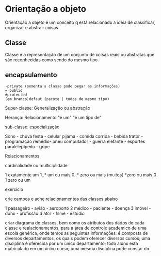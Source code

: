 
# Orientação a objeto
Orientação a objeto é um conceito q está relacionado a ideia de classificar, organizar e abstrair coisas.


## Classe

Classe é a representação de um conjunto de coisas reais ou abstratas que são reconhecidas como sendo do mesmo tipo.

## encapsulamento
```
-private (somenta a classe pode pegar as informações)
+ public 
#protected
(em branco)defaut (pacote | todos de mesmo tipo)
```

Super-classe: Generalização ou abstração

Herança: Relacionamento "é um" "é um tipo de"

sub-classe: especialização

Sono - chuva
festa - celular
pijama - comida
corrida - bebida
trator - programação
remédio- pneu
computador - guerra
elefante - esportes
paralelepípedo - gripe


 Relacionamentos 

cardinalidade ou multiciplidade

 1 exatamente um
 1..* um ou mais
 0..* zero ou mais (muitos)
 *zero ou mais
 0 1 zero ou um

 exercicio

 crie campos e ache relacionamentos das classes abaixo

1 passageiro - avião - aeroporto
2 médico - paciente - doença 
3 imóvel - dono - profissão
4 ator - filme - estúdio


criar diagrama de classes, bem como os atributos dos dados de cada classe e realacionamentos, para a área de controle academico de uma escola genérica, onde temos as seguintes informações:
é composta de diversos departamentos, os quais podem oferecer diversos cursos;
uma disciplina é oferecida por um único departamento;
todo aluno está matriculado em um único curso;
uma mesma disciplina pode constar do